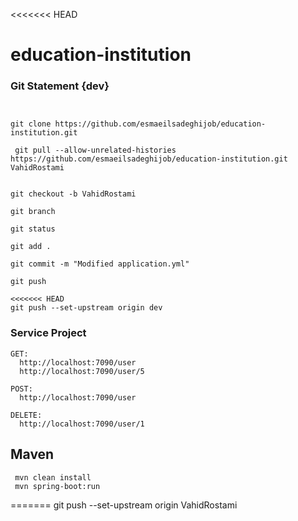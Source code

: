 <<<<<<< HEAD
# education-institution

### Git Statement {dev}
````


git clone https://github.com/esmaeilsadeghijob/education-institution.git

 git pull --allow-unrelated-histories https://github.com/esmaeilsadeghijob/education-institution.git VahidRostami


git checkout -b VahidRostami

git branch

git status

git add .

git commit -m "Modified application.yml"

git push

<<<<<<< HEAD
git push --set-upstream origin dev

````

### Service Project
````
GET: 
  http://localhost:7090/user
  http://localhost:7090/user/5

POST:
  http://localhost:7090/user

DELETE:
  http://localhost:7090/user/1
````

## Maven
````
 mvn clean install
 mvn spring-boot:run
````
=======
git push --set-upstream origin VahidRostami

